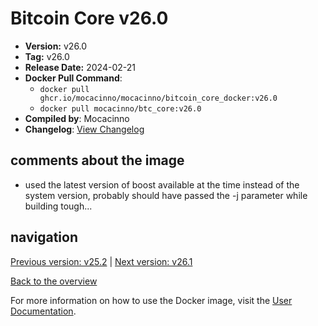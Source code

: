 # Bitcoin Core v26.0

- **Version:** v26.0
- **Tag:** v26.0
- **Release Date:** 2024-02-21
- **Docker Pull Command**:
  - `docker pull ghcr.io/mocacinno/mocacinno/bitcoin_core_docker:v26.0`
  - `docker pull mocacinno/btc_core:v26.0`
- **Compiled by**: Mocacinno
- **Changelog**: [View Changelog](https://github.com/bitcoin/bitcoin/blob/v26.0/doc/release-notes.md)

## comments about the image

- used the latest version of boost available at the time instead of the system version, probably should have passed the -j parameter while building tough...

## navigation

[Previous version: v25.2](./v25.2.md) | [Next version: v26.1](./v26.1.md)

[Back to the overview](./Readme.md)

For more information on how to use the Docker image, visit the [User Documentation](../userdocs/README.md).
